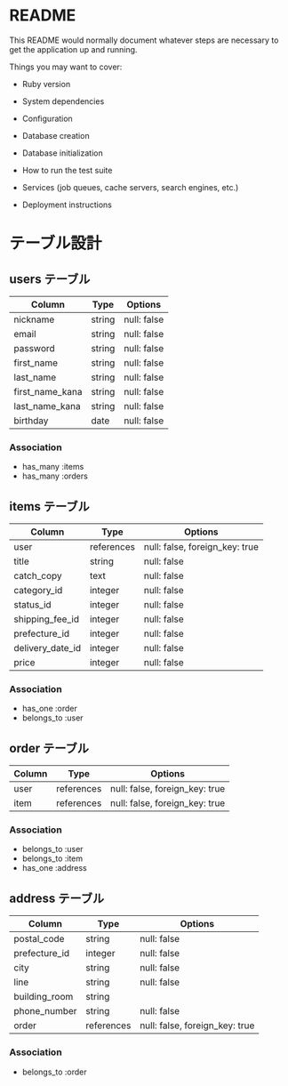 # README

This README would normally document whatever steps are necessary to get the
application up and running.

Things you may want to cover:

* Ruby version

* System dependencies

* Configuration

* Database creation

* Database initialization

* How to run the test suite

* Services (job queues, cache servers, search engines, etc.)

* Deployment instructions

# テーブル設計

## users テーブル

| Column          | Type   | Options     |
| --------------- | ------ | ----------- |
| nickname        | string | null: false |
| email           | string | null: false |
| password        | string | null: false |
| first_name      | string | null: false |
| last_name       | string | null: false |
| first_name_kana | string | null: false |
| last_name_kana  | string | null: false |
| birthday        | date   | null: false |

<!-- 実装し終えたらyear/month/day事にレコードを分けるかどうか -->

### Association

- has_many :items
- has_many :orders

## items テーブル

| Column             | Type       | Options                       |
| ------------------ | ---------- | ----------------------------- |
| user               | references | null: false, foreign_key: true|
| title              | string     | null: false                   |
| catch_copy         | text       | null: false                   |
| category_id           | integer    | null: false                   |
| status_id          | integer    | null: false                   |
| shipping_fee_id    | integer    | null: false                   |
| prefecture_id      | integer    | null: false                   |
| delivery_date_id   | integer    | null: false                   |
| price              | integer    | null: false                   |

### Association

- has_one :order
- belongs_to :user

## order テーブル

| Column    | Type       | Options                        |
| --------- | ---------- | ------------------------------ |
| user      | references | null: false, foreign_key: true |
| item      | references | null: false, foreign_key: true |

### Association

- belongs_to :user
- belongs_to :item
- has_one :address

## address テーブル

| Column                  | Type       | Options                        |
| ----------------------- | ---------- | ------------------------------ |
| postal_code             | string     | null: false                    |
| prefecture_id           | integer    | null: false                    |
| city                    | string     | null: false                    |
| line                    | string     | null: false                    |
| building_room           | string     |                                |
| phone_number            | string     | null: false                    |
| order                   | references | null: false, foreign_key: true |

### Association

- belongs_to :order